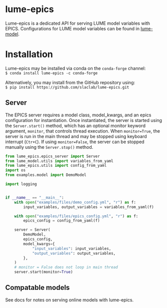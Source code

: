 # lume-epics
Lume-epics is a dedicated API for serving LUME model variables with EPICS. Configurations for LUME model variables can be found in [lume-model](https://github.com/slaclab/lume-model).

# Installation

Lume-epics may be installed via conda on the `conda-forge` channel:
<br>
``` $ conda install lume-epics -c conda-forge ```
<br>


Alternatively, you may install from the GitHub repository using:
<br>
``` $ pip install https://github.com/slaclab/lume-epics.git ```
<br>

## Server

The EPICS server requires a model class, model_kwargs, and an epics configuration for instantiation. Once instantiated, the server is started using the `Server.start()` method, which has an optional monitor keyword argument, `monitor`, that controls thread execution. When `monitor=True`, the server is run in the main thread and may be stopped using keyboard interrupt (`Ctr+C`). If using `monitor=False`, the server can be stopped manually using the `Server.stop()` method.

```python
from lume_epics.epics_server import Server
from lume_model.utils import variables_from_yaml
from lume_epics.utils import config_from_yaml
import os
from examples.model import DemoModel

import logging


if __name__ == "__main__":
    with open("examples/files/demo_config.yml", "r") as f:
        input_variables, output_variables = variables_from_yaml(f)

    with open("examples/files/epics_config.yml", "r") as f:
        epics_config = config_from_yaml(f)

    server = Server(
        DemoModel,
        epics_config,
        model_kwargs={
            "input_variables": input_variables,
            "output_variables": output_variables,
        },
    )
    # monitor = False does not loop in main thread
    server.start(monitor=True)
```

## Compatable models
See docs for notes on serving online models with lume-epics.
